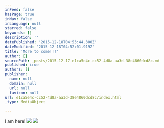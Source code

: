 ```yaml
---
inFeed: false
hasPage: true
inNav: false
inLanguage: null
starred: false
keywords: []
description: ''
datePublished: '2015-12-18T04:53:44.300Z'
dateModified: '2015-12-18T04:52:01.919Z'
title: 'More to come!!!'
author: []
sourcePath: _posts/2015-12-17-e1ca5e4c-cc52-4d8a-aa3d-38e4860dcd8c.md
published: true
authors: []
publisher:
  name: null
  domain: null
  url: null
  favicon: null
url: e1ca5e4c-cc52-4d8a-aa3d-38e4860dcd8c/index.html
_type: MediaObject

---
```

I am here!
![](https://s3-us-west-2.amazonaws.com/the-grid-img/p/6cea74c84edb4df853e113bf4f0483e56c511b44.jpg)
![](https://the-grid-user-content.s3-us-west-2.amazonaws.com/f48c3048-87f5-4ade-be22-766c7cf93475.png)